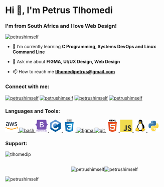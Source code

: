 <h1 align="left">Hi 👋, I'm Petrus Tlhomedi</h1>
<h3 align="left">I'm from South Africa and I love Web Design!</h3>

<p align="left"> <a href="https://twitter.com/petrushimself" target="blank"><img src="https://img.shields.io/twitter/follow/petrushimself?logo=twitter&style=for-the-badge" alt="petrushimself" /></a> </p>

- 🌱 I’m currently learning **C Programming, Systems DevOps and Linux Command Line**

- 💬 Ask me about **FIGMA, UI/UX Design, Web Design**

- 📫 How to reach me **tlhomedipetrus@gmail.com**

<h3 align="left">Connect with me:</h3>
<p align="left">
<a href="https://twitter.com/petrushimself" target="blank"><img align="center" src="https://raw.githubusercontent.com/rahuldkjain/github-profile-readme-generator/master/src/images/icons/Social/twitter.svg" alt="petrushimself" height="30" width="40" /></a>
<a href="https://fb.com/petrushimself" target="blank"><img align="center" src="https://raw.githubusercontent.com/rahuldkjain/github-profile-readme-generator/master/src/images/icons/Social/facebook.svg" alt="petrushimself" height="30" width="40" /></a>
<a href="https://instagram.com/petrushimself" target="blank"><img align="center" src="https://raw.githubusercontent.com/rahuldkjain/github-profile-readme-generator/master/src/images/icons/Social/instagram.svg" alt="petrushimself" height="30" width="40" /></a>
<a href="https://www.youtube.com/c/petrushimself" target="blank"><img align="center" src="https://raw.githubusercontent.com/rahuldkjain/github-profile-readme-generator/master/src/images/icons/Social/youtube.svg" alt="petrushimself" height="30" width="40" /></a>
</p>

<h3 align="left">Languages and Tools:</h3>
<p align="left"> <a href="https://aws.amazon.com" target="_blank" rel="noreferrer"> <img src="https://raw.githubusercontent.com/devicons/devicon/master/icons/amazonwebservices/amazonwebservices-original-wordmark.svg" alt="aws" width="40" height="40"/> </a> <a href="https://www.gnu.org/software/bash/" target="_blank" rel="noreferrer"> <img src="https://www.vectorlogo.zone/logos/gnu_bash/gnu_bash-icon.svg" alt="bash" width="40" height="40"/> </a> <a href="https://getbootstrap.com" target="_blank" rel="noreferrer"> <img src="https://raw.githubusercontent.com/devicons/devicon/master/icons/bootstrap/bootstrap-plain-wordmark.svg" alt="bootstrap" width="40" height="40"/> </a> <a href="https://www.cprogramming.com/" target="_blank" rel="noreferrer"> <img src="https://raw.githubusercontent.com/devicons/devicon/master/icons/c/c-original.svg" alt="c" width="40" height="40"/> </a> <a href="https://www.w3schools.com/css/" target="_blank" rel="noreferrer"> <img src="https://raw.githubusercontent.com/devicons/devicon/master/icons/css3/css3-original-wordmark.svg" alt="css3" width="40" height="40"/> </a> <a href="https://www.figma.com/" target="_blank" rel="noreferrer"> <img src="https://www.vectorlogo.zone/logos/figma/figma-icon.svg" alt="figma" width="40" height="40"/> </a> <a href="https://git-scm.com/" target="_blank" rel="noreferrer"> <img src="https://www.vectorlogo.zone/logos/git-scm/git-scm-icon.svg" alt="git" width="40" height="40"/> </a> <a href="https://www.w3.org/html/" target="_blank" rel="noreferrer"> <img src="https://raw.githubusercontent.com/devicons/devicon/master/icons/html5/html5-original-wordmark.svg" alt="html5" width="40" height="40"/> </a> <a href="https://developer.mozilla.org/en-US/docs/Web/JavaScript" target="_blank" rel="noreferrer"> <img src="https://raw.githubusercontent.com/devicons/devicon/master/icons/javascript/javascript-original.svg" alt="javascript" width="40" height="40"/> </a> <a href="https://www.linux.org/" target="_blank" rel="noreferrer"> <img src="https://raw.githubusercontent.com/devicons/devicon/master/icons/linux/linux-original.svg" alt="linux" width="40" height="40"/> </a> <a href="https://www.python.org" target="_blank" rel="noreferrer"> <img src="https://raw.githubusercontent.com/devicons/devicon/master/icons/python/python-original.svg" alt="python" width="40" height="40"/> </a> </p>

<h3 align="left">Support:</h3>
<p><a href="https://www.buymeacoffee.com/tlhomedip"> <img align="left" src="https://cdn.buymeacoffee.com/buttons/v2/default-yellow.png" height="50" width="210" alt="tlhomedip" /></a></p><br><br>

<p><img align="left" src="https://github-readme-stats.vercel.app/api/top-langs?username=petrushimself&show_icons=true&locale=en&layout=compact" alt="petrushimself" /></p>

<p>&nbsp;<img align="left" src="https://github-readme-stats.vercel.app/api?username=petrushimself&show_icons=true&locale=en" alt="petrushimself" /></p>

<p><img align="left" src="https://github-readme-streak-stats.herokuapp.com/?user=petrushimself&" alt="petrushimself" /></p>
